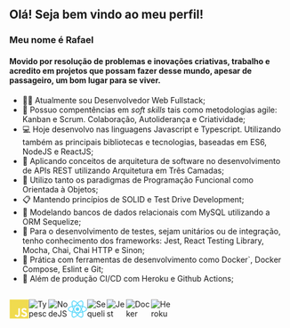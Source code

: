 ## Olá! Seja bem vindo ao meu perfil!

### Meu nome é Rafael

#### Movido por resolução de problemas e inovações criativas, trabalho e acredito em projetos que possam fazer desse mundo, apesar de passageiro, um bom lugar para se viver.

- 👨‍💻 Atualmente sou Desenvolvedor Web Fullstack;
- 🧠 Possuo compentências em _soft skills_ tais como metodologias agile: Kanban e Scrum. Colaboração, Autoliderança e Criatividade;
- 💻 Hoje desenvolvo nas linguagens Javascript e Typescript. Utilizando também as principais bibliotecas e tecnologias, baseadas em ES6, NodeJS e ReactJS;
- 📐 Aplicando conceitos de arquitetura de software no desenvolvimento de APIs REST utilizando Arquitetura em Três Camadas;
- 📝 Utilizo tanto os paradigmas de Programação Funcional como Orientada à Objetos;
- 📋 Mantendo princípios de SOLID e Test Drive Development;
- 🎲 Modelando bancos de dados relacionais com MySQL utilizando a ORM Sequelize;
- 🧪 Para o desenvolvimento de testes, sejam unitários ou de integração, tenho conhecimento dos frameworks: Jest, React Testing Library, Mocha, Chai, Chai HTTP e Sinon;
- 🐋 Prática com ferramentas de desenvolvimento como Docker`, Docker Compose, Eslint e Git;
- 🔧 Além de produção CI/CD com Heroku e Github Actions;

##
<div>
  <img align="left" height="35" width="35" src="https://raw.githubusercontent.com/devicons/devicon/master/icons/javascript/javascript-plain.svg" alt="Javascript">
  <img align="left" height="35" width="35" src="https://iconape.com/wp-content/png_logo_vector/typescript.png" alt="Typescript">
  <img align="left" height="35" width="35" src="https://cdn.iconscout.com/icon/free/png-256/node-js-1174925.png" alt="NodeJS">
  <img align="left" height="35" width="35" src="https://raw.githubusercontent.com/devicons/devicon/master/icons/react/react-original.svg" alt="ReactJS">
  <img align="left"height="35" width="35" src="https://iconape.com/wp-content/files/gq/99606/svg/sequelize.svg" alt="Sequelize">
  <img align="left" height="35" width="35" src="https://camo.githubusercontent.com/fd37a0ed465d6e14411705324a0d21739377f54ab6d0ae146c68fca8777e16c7/68747470733a2f2f63646e2e6a7364656c6976722e6e65742f67682f64657669636f6e732f64657669636f6e2f69636f6e732f6a6573742f6a6573742d706c61696e2e737667" alt="Jest">
  <img align="left" height="35" width="45" src="https://iconape.com/wp-content/files/fr/370801/svg/docker-icon-logo-icon-png-svg.png" alt="Docker">
  <img align="left" height="35" width="35" src="https://iconape.com/wp-content/files/xn/371066/svg/371066.svg" alt="Heroku">
</div>
